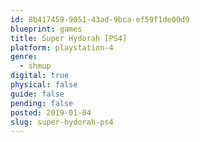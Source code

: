 ```yaml
---
id: 8b417459-9051-43ad-9bca-ef59f1de00d9
blueprint: games
title: Super Hydorah [PS4]
platform: playstation-4
genre:
  - shmup
digital: true
physical: false
guide: false
pending: false
posted: 2019-01-04
slug: super-hydorah-ps4
---
```

